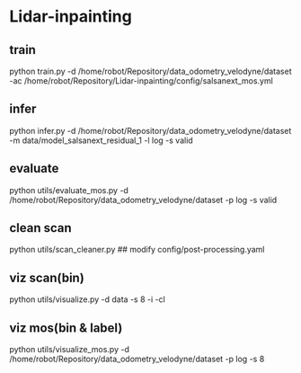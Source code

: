 # Lidar-inpainting

## train
python train.py -d /home/robot/Repository/data_odometry_velodyne/dataset -ac /home/robot/Repository/Lidar-inpainting/config/salsanext_mos.yml

## infer
python infer.py -d /home/robot/Repository/data_odometry_velodyne/dataset -m data/model_salsanext_residual_1 -l log -s valid

## evaluate
python utils/evaluate_mos.py -d /home/robot/Repository/data_odometry_velodyne/dataset -p log -s valid

## clean scan
python utils/scan_cleaner.py  ## modify config/post-processing.yaml

## viz scan(bin)
python utils/visualize.py -d data -s 8 -i -cl

## viz mos(bin & label)
python utils/visualize_mos.py -d /home/robot/Repository/data_odometry_velodyne/dataset -p log -s 8